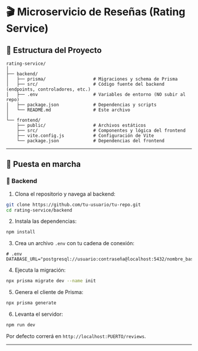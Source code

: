 # 🎬 Microservicio de Reseñas (Rating Service)

## 📁 Estructura del Proyecto

```
rating-service/
│
├── backend/
│   ├── prisma/                  # Migraciones y schema de Prisma
│   ├── src/                     # Código fuente del backend (endpoints, controladores, etc.)
│   ├── .env                     # Variables de entorno (NO subir al repo)
│   ├── package.json             # Dependencias y scripts
│   └── README.md                # Este archivo
│
└── frontend/
    ├── public/                  # Archivos estáticos
    ├── src/                     # Componentes y lógica del frontend
    ├── vite.config.js           # Configuración de Vite
    └── package.json             # Dependencias del frontend
```

---

## 🚀 Puesta en marcha

### 🔧 Backend

1. Clona el repositorio y navega al backend:

```bash
git clone https://github.com/tu-usuario/tu-repo.git
cd rating-service/backend
```

2. Instala las dependencias:

```bash
npm install
```

3. Crea un archivo `.env` con tu cadena de conexión:

```env
# .env
DATABASE_URL="postgresql://usuario:contraseña@localhost:5432/nombre_basedatos"
```

4. Ejecuta la migración:

```bash
npx prisma migrate dev --name init
```

5. Genera el cliente de Prisma:

```bash
npx prisma generate
```

6. Levanta el servidor:

```bash
npm run dev
```

Por defecto correrá en `http://localhost:PUERTO/reviews`.

---
